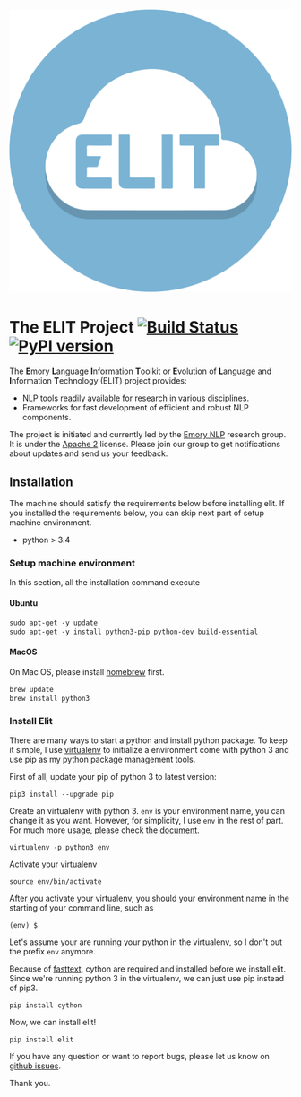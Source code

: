 # [![ELIT](media/logo.png)](https://github.com/elitcloud/elit)

# The ELIT Project [![Build Status](https://travis-ci.org/elitcloud/elit.svg?branch=master)](https://travis-ci.org/elitcloud/elit) [![PyPI version](https://badge.fury.io/py/elit.svg)](https://badge.fury.io/py/elit)

The **E**mory **L**anguage **I**nformation **T**oolkit or **E**volution of **L**anguage and **I**nformation **T**echnology (ELIT) project provides:

* NLP tools readily available for research in various disciplines.
* Frameworks for fast development of efficient and robust NLP components.

The project is initiated and currently led by the [Emory NLP](http://nlp.mathcs.emory.edu) research group. It is under the [Apache 2](http://www.apache.org/licenses/LICENSE-2.0) license. Please join our group to get notifications about updates and send us your feedback.

## Installation 

The machine should satisfy the requirements below before installing elit. If you installed the requirements below, you can skip next part of setup machine environment.  

- python > 3.4

### Setup machine environment

In this section, all the installation command execute 

#### Ubuntu

```
sudo apt-get -y update
sudo apt-get -y install python3-pip python-dev build-essential
```

#### MacOS

On Mac OS, please install [homebrew](https://brew.sh/) first.

```
brew update
brew install python3 
```


### Install Elit

There are many ways to start a python and install python package. To keep it simple, I use [virtualenv](https://github.com/pypa/virtualenv) to initialize a environment come with python 3 and use pip as my python package management tools.  

First of all, update your pip of python 3 to latest version:

```
pip3 install --upgrade pip
```

Create an virtualenv with python 3. `env` is your environment name, you can change it as you want. However, for simplicity, I use `env` in the rest of part. For much more usage, please check the [document](https://virtualenv.pypa.io/en/stable/userguide/). 

```
virtualenv -p python3 env
```

Activate your virtualenv
```
source env/bin/activate
```

After you activate your virtualenv, you should your environment name in the starting of your command line, such as
```
(env) $
```

Let's assume your are running your python in the virtualenv, so I don't put the prefix `env` anymore.

Because of [fasttext](https://github.com/facebookresearch/fastText), cython are required and installed before we install elit. Since we're running python 3 in the virtualenv, we can just use pip instead of pip3.  

```
pip install cython
``` 

Now, we can install elit!

```
pip install elit
```

If you have any question or want to report bugs, please let us know on [github issues](https://github.com/emorynlp/elit/issues).

Thank you. 
